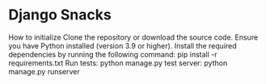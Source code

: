 # Django Snacks

How to initialize
Clone the repository or download the source code.
Ensure you have Python installed (version 3.9 or higher).
Install the required dependencies by running the following command: pip install -r requirements.txt
Run
tests: python manage.py test
server: python manage.py runserver
